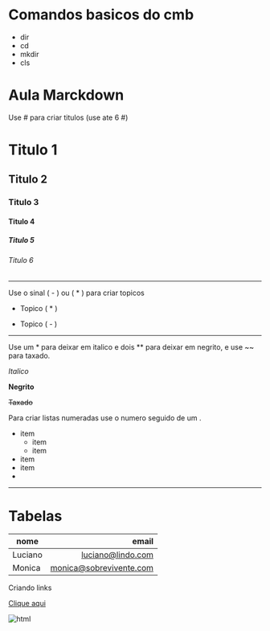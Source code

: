 # Comandos basicos do cmb

- dir
- cd
- mkdir
- cls

# Aula Marckdown

Use # para criar titulos (use ate 6 #)

# Titulo 1
## Titulo 2
### Titulo 3
#### Titulo 4
##### Titulo 5
###### Titulo 6

---

Use o sinal ( - ) ou ( * ) para criar topicos

* Topico ( * )
-  Topico ( - )

---

Use um * para deixar em italico e dois ** para deixar em negrito, e use ~~ para taxado.

*Italico*

**Negrito**

~~Taxado~~

Para criar listas numeradas use o numero seguido de um .

- item
    - item 
    - item
- item
- item
-

---
# Tabelas

| nome | email |
| -- | --: |
| Luciano | luciano@lindo.com |
| Monica | monica@sobrevivente.com |


Criando links

[Clique aqui](https://icons8.com.br/icons/set/html)


![html](foto-HTML.png)
